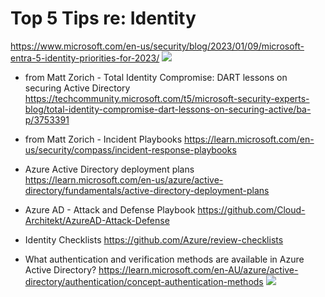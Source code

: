 # Top 5 Tips re: Identity
<https://www.microsoft.com/en-us/security/blog/2023/01/09/microsoft-entra-5-identity-priorities-for-2023/>
![](https://www.microsoft.com/en-us/security/blog/wp-content/uploads/2023/01/Graph-PNG-1024x518.png)

-   from Matt Zorich - Total Identity Compromise: DART lessons on securing Active Directory
<https://techcommunity.microsoft.com/t5/microsoft-security-experts-blog/total-identity-compromise-dart-lessons-on-securing-active/ba-p/3753391>

-   from Matt Zorich - Incident Playbooks
<https://learn.microsoft.com/en-us/security/compass/incident-response-playbooks>

-   Azure Active Directory deployment plans
<https://learn.microsoft.com/en-us/azure/active-directory/fundamentals/active-directory-deployment-plans>

-   Azure AD - Attack and Defense Playbook
<https://github.com/Cloud-Architekt/AzureAD-Attack-Defense>


-   Identity Checklists 
<https://github.com/Azure/review-checklists>

-   What authentication and verification methods are available in Azure Active Directory?
<https://learn.microsoft.com/en-AU/azure/active-directory/authentication/concept-authentication-methods>
![](https://learn.microsoft.com/en-AU/azure/active-directory/authentication/media/concept-authentication-methods/authentication-methods.png)
